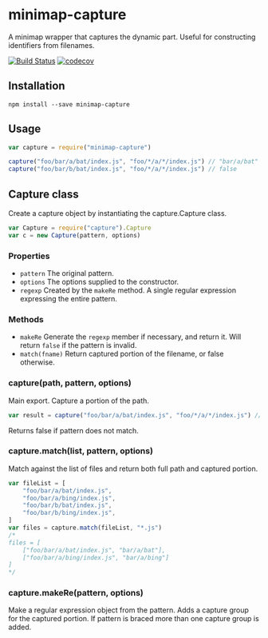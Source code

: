 # minimap-capture

A minimap wrapper that captures the dynamic part. Useful for constructing identifiers from filenames.

[![Build Status](https://travis-ci.org/lukescott/minimatch-capture.svg?branch=master)](https://travis-ci.org/lukescott/minimatch-capture) [![codecov](https://codecov.io/gh/lukescott/minimatch-capture/branch/master/graph/badge.svg)](https://codecov.io/gh/lukescott/minimatch-capture)

## Installation

```
npm install --save minimap-capture
```

## Usage

```js
var capture = require("minimap-capture")

capture("foo/bar/a/bat/index.js", "foo/*/a/*/index.js") // "bar/a/bat"
capture("foo/bar/b/bat/index.js", "foo/*/a/*/index.js") // false
```

## Capture class

Create a capture object by instantiating the capture.Capture class.

```js
var Capture = require("capture").Capture
var c = new Capture(pattern, options)
```

### Properties

* `pattern` The original pattern.
* `options` The options supplied to the constructor.
* `regexp` Created by the `makeRe` method.  A single regular expression
  expressing the entire pattern.

### Methods

* `makeRe` Generate the `regexp` member if necessary, and return it.
  Will return `false` if the pattern is invalid.
* `match(fname)` Return captured portion of the filename, or
  false otherwise.

### capture(path, pattern, options)

Main export. Capture a portion of the path.

```javascript
var result = capture("foo/bar/a/bat/index.js", "foo/*/a/*/index.js") // bar/a/bat
```

Returns false if pattern does not match.

### capture.match(list, pattern, options)

Match against the list of files and return both full path and captured portion.

```javascript
var fileList = [
	"foo/bar/a/bat/index.js",
	"foo/bar/a/bing/index.js",
	"foo/bar/b/bat/index.js",
	"foo/bar/b/bing/index.js",
]
var files = capture.match(fileList, "*.js")
/*
files = [
	["foo/bar/a/bat/index.js", "bar/a/bat"],
	["foo/bar/a/bing/index.js", "bar/a/bing"]
]
*/
```

### capture.makeRe(pattern, options)

Make a regular expression object from the pattern.
Adds a capture group for the captured portion.
If pattern is braced more than one capture group is added.
